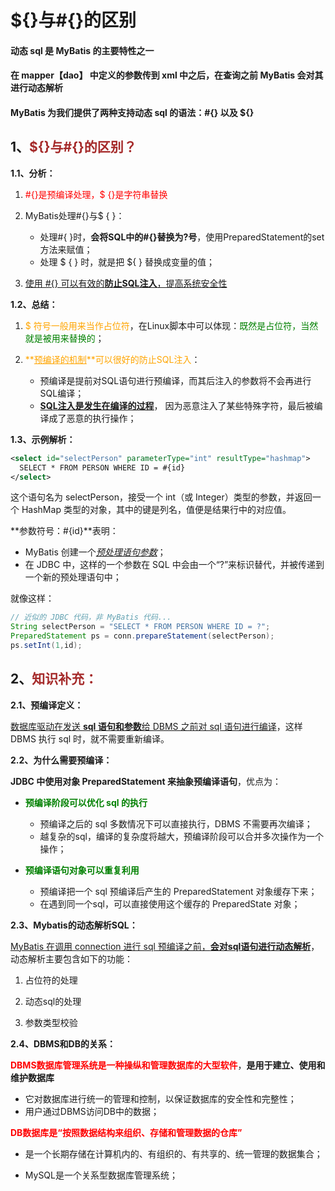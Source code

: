 # ${}与#{}的区别

#### 动态 sql 是 MyBatis 的主要特性之一

#### 在 mapper【dao】 中定义的参数传到 xml 中之后，在查询之前 MyBatis 会对其进行动态解析

#### MyBatis 为我们提供了两种支持动态 sql 的语法：#{} 以及 ${}

## 1、<span style="color:brown">${}与#{}的区别？</span>

**1.1、分析：**

1. <span style="color:red">#{}是预编译处理，$ {}是字符串替换</span>

2. MyBatis处理#{}与$ { }：
   - 处理#{ }时，**会将SQL中的#{}替换为?号**，使用PreparedStatement的set方法来赋值；
   - 处理 $ { } 时，就是把 ${ } 替换成变量的值；

3. <u>使用 #{} 可以有效的**防止SQL注入**，提高系统安全性</u>

**1.2、总结：**

1. <span style="color:orange">$ 符号一般用来当作占位符</span>，在Linux脚本中可以体现：<span style="color:green">既然是占位符，当然就是被用来替换的</span>；

2. <span style="color:orange">**<u>预编译的机制</u>**可以很好的防止SQL注入</span>：
   - 预编译是提前对SQL语句进行预编译，而其后注入的参数将不会再进行SQL编译；
   - <u>**SQL注入是发生在编译的过程**</u>， 因为恶意注入了某些特殊字符，最后被编译成了恶意的执行操作；

**1.3、示例解析：**

```xml
<select id="selectPerson" parameterType="int" resultType="hashmap">
  SELECT * FROM PERSON WHERE ID = #{id}
</select>
```

这个语句名为 selectPerson，接受一个 int（或 Integer）类型的参数，并返回一个 HashMap 类型的对象，其中的键是列名，值便是结果行中的对应值。

**参数符号：#{id}**表明： 

- MyBatis 创建一个<u>*预处理语句参数*</u>；
- 在 JDBC 中，这样的一个参数在 SQL 中会由一个“?”来标识替代，并被传递到一个新的预处理语句中；

就像这样：

```java
// 近似的 JDBC 代码，非 MyBatis 代码...
String selectPerson = "SELECT * FROM PERSON WHERE ID = ?";
PreparedStatement ps = conn.prepareStatement(selectPerson);
ps.setInt(1,id);
```



## 2、<span style="color:brown">知识补充：</span>

**2.1、预编译定义：**

<!--数据库管理系统简称DBMS-->

<!--MyBatis 默认情况下, 将对所有的 sql 进行预编译-->

<u>数据库驱动在发送 **sql 语句和参数**给 DBMS 之前对 sql 语句进行编译</u>，这样 DBMS 执行 sql 时，就不需要重新编译。

**2.2、为什么需要预编译：**

**JDBC 中使用对象 PreparedStatement 来抽象预编译语句**，优点为：

- <span style="color:green">**预编译阶段可以优化 sql 的执行**</span>
  - 预编译之后的 sql 多数情况下可以直接执行，DBMS 不需要再次编译；
  - 越复杂的sql，编译的复杂度将越大，预编译阶段可以合并多次操作为一个操作；

- <span style="color:green">**预编译语句对象可以重复利用**</span>
  - 预编译把一个 sql 预编译后产生的 PreparedStatement 对象缓存下来；
  - 在遇到同一个sql，可以直接使用这个缓存的 PreparedState 对象；

**2.3、Mybatis的动态解析SQL：**

<u>MyBatis 在调用 connection 进行 sql 预编译之前，**会对sql语句进行动态解析**</u>，动态解析主要包含如下的功能：

1. 占位符的处理

2. 动态sql的处理

3. 参数类型校验

**2.4、DBMS和DB的关系：**

<span style="color:red">**DBMS数据库管理系统是一种操纵和管理数据库的大型软件**</span>，**是用于建立、使用和维护数据库**

- 它对数据库进行统一的管理和控制，以保证数据库的安全性和完整性；
- 用户通过DBMS访问DB中的数据；

<span style="color:red">**DB数据库是“按照数据结构来组织、存储和管理数据的仓库”**</span>

- 是一个长期存储在计算机内的、有组织的、有共享的、统一管理的数据集合；

- MySQL是一个关系型数据库管理系统；